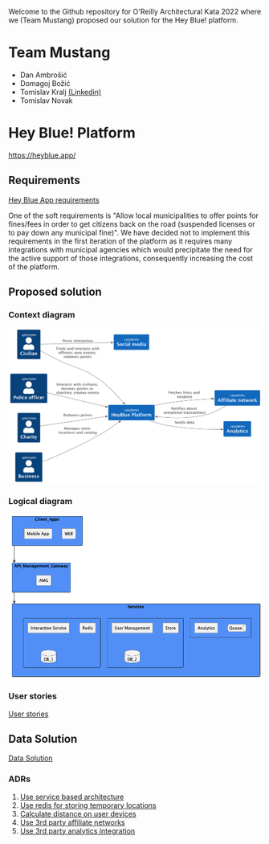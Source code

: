 Welcome to the Github repository for O'Reilly Architectural Kata 2022 where we (Team Mustang) proposed our solution for the Hey Blue! platform.

# Team Mustang
* Dan Ambrošić
* Domagoj Božić
* Tomislav Kralj [(Linkedin)](www.linkedin.com/in/tomislav-kralj)
* Tomislav Novak

# Hey Blue! Platform

https://heyblue.app/

## Requirements

[Hey Blue App requirements](https://docs.google.com/document/d/10o-4eEzFo005pqDt_ORCztzaQCQ_9FNWYrxFasou3Eo/edit)

One of the soft requirements is "Allow local municipalities to offer points for fines/fees in order to get citizens back on the road (suspended licenses or to pay down any municipal fine)".
We have decided not to implement this requirements in the first iteration of the platform as it requires many integrations with municipal agencies which would precipitate the need for the active support of those integrations, consequently increasing the cost of the platform. 

## Proposed solution

### Context diagram
![Context diagram](diagrams/pictures/context.png)

### Logical diagram
![Context diagram](diagrams/pictures/logical_diagram.png)

### User stories

[User stories](./user-stories/User_stories.md)

## Data Solution
[Data Solution](./data-soolution-overview.md)

### ADRs

1. [Use service based architecture](./ADRs/ADR-001.md)
2. [Use redis for storing temporary locations](./ADRs/ADR-002.md)
3. [Calculate distance on user devices](./ADRs/ADR-003.md)
4. [Use 3rd party affiliate networks](./ADRs/ADR-004.md)
5. [Use 3rd party analytics integration
](./ADRs/ADR-005.md)
